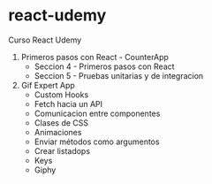 # react-udemy
Curso React Udemy

1. Primeros pasos con React - CounterApp
    - Seccion 4 - Primeros pasos con React
    - Seccion 5 - Pruebas unitarias y de integracion
2. Gif Expert App
    - Custom Hooks
    - Fetch hacia un API
    - Comunicacion entre componentes
    - Clases de CSS
    - Animaciones
    - Enviar métodos como argumentos
    - Crear listadops
    - Keys
    - Giphy

